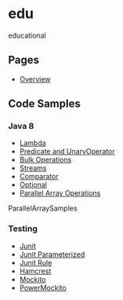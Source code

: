 # edu
educational

## Pages 
 * [Overview](https://github.com/ak80/edu/blob/master/src/main/resources/Overview.md)

## Code Samples

### Java 8

 * [Lambda](https://github.com/ak80/edu/blob/master/src/test/java/org/ak80/edu/java8/LambdaSamples.java)
 * [Predicate and UnaryOperator](https://github.com/ak80/edu/blob/master/src/test/java/org/ak80/edu/java8/PredicateSamples.java)
 * [Bulk Operations](https://github.com/ak80/edu/blob/master/src/test/java/org/ak80/edu/java8/BulkOperationsSamples.java)
 * [Streams](https://github.com/ak80/edu/blob/master/src/test/java/org/ak80/edu/java8/StreamSamples.java)
 * [Comparator](https://github.com/ak80/edu/blob/master/src/test/java/org/ak80/edu/java8/ComparatorSamples.java)
 * [Optional](https://github.com/ak80/edu/blob/master/src/test/java/org/ak80/edu/java8/OptionalSamples.java)
 * [Parallel Array Operations](https://github.com/ak80/edu/blob/master/src/test/java/org/ak80/edu/java8/ParallelArraySamples.java)

ParallelArraySamples

### Testing
 * [Junit](https://github.com/ak80/edu/blob/master/src/test/java/org/ak80/edu/testing/JUnitSamples.java)
 * [Junit Parameterized](https://github.com/ak80/edu/blob/master/src/test/java/org/ak80/edu/testing/JUnitParameterizedSample.java)
 * [Junit Rule](https://github.com/ak80/edu/blob/master/src/test/java/org/ak80/edu/testing/JUnitRuleSample.java)
 * [Hamcrest](https://github.com/ak80/edu/blob/master/src/test/java/org/ak80/edu/testing/HamcrestSamples.java)
 * [Mockito](https://github.com/ak80/edu/blob/master/src/test/java/org/ak80/edu/testing/MockitoSamples.java)
 * [PowerMockito](https://github.com/ak80/edu/blob/master/src/test/java/org/ak80/edu/testing/PowerMockitoSamples.java)
